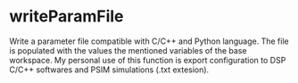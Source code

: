# writeParamFile
Write a parameter file compatible with C/C++ and Python language. The file is populated with the values the mentioned variables of the base  workspace. My personal use of this function is export configuration to DSP C/C++ softwares and PSIM simulations (.txt extesion).
